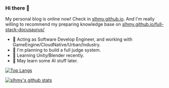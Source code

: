 ### Hi there 👋

My personal blog is online now! Check in [slhmy.github.io](https://slhmy.github.io/).
And I'm really willing to recommend my preparing knowledge base on [slhmy.github.io/full-stack-docusaurus/](https://slhmy.github.io/full-stack-docusaurus/)

- 💼 Acting as Software Develop Engineer, and working with GameEngine/CloudNative/Urban/Industry.
- 📝 I'm planning to build a full judge system.
- 🌱 Learning Unity/Blender recently.
- 🤖 May learn some AI stuff later.

<!--
**slhmy/slhmy** is a ✨ _special_ ✨ repository because its `README.md` (this file) appears on your GitHub profile.

Here are some ideas to get you started:

- 🔭 I’m currently working on ...
- 🌱 I’m currently learning ...
- 👯 I’m looking to collaborate on ...
- 🤔 I’m looking for help with ...
- 💬 Ask me about ...
- 📫 How to reach me: ...
- 😄 Pronouns: ...
- ⚡ Fun fact: ...
-->

[![Top Langs](https://github-readme-stats.vercel.app/api/top-langs/?username=slhmy&layout=compact&theme=dracula)](https://github.com/anuraghazra/github-readme-stats)

[![slhmy's github stats](https://github-readme-stats.vercel.app/api?username=slhmy&theme=dracula)](https://github.com/anuraghazra/github-readme-stats)
